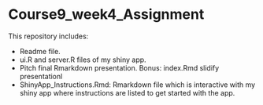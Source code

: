 # Course9_week4_Assignment

This repository includes:
* Readme file.
* ui.R and server.R files of my shiny app.
* Pitch final Rmarkdown presentation. Bonus: index.Rmd slidify presentationl
* ShinyApp_Instructions.Rmd: Rmarkdown file which is interactive with my shiny app where instructions are listed to get started with the app.



